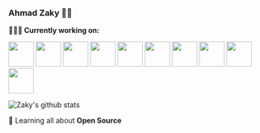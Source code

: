 ### Ahmad Zaky 👨‍💻

**👨🏻‍💻 Currently working on:** 

<code><a href="https://golang.org/" target="_blank"><img height="50" src="https://www.vectorlogo.zone/logos/golang/golang-horizontal.svg"></a></code>
<code><a href="https://www.python.org/" target="_blank"><img height="50" src="https://www.vectorlogo.zone/logos/python/python-horizontal.svg"></a></code>
<code><a href="https://www.javascript.com/" target="_blank"><img height="50" src="https://www.vectorlogo.zone/logos/javascript/javascript-horizontal.svg"></a></code>
<code><a href="https://www.rust-lang.org/" target="_blank"><img height="50" src="https://www.vectorlogo.zone/logos/rust-lang/rust-lang-ar21.svg"></a></code>
<code><a href="https://www.npmjs.com/" target="_blank"><img height="50" src="https://www.vectorlogo.zone/logos/npmjs/npmjs-ar21.svg"></a></code>
<code><a href="https://microservices.io/" target="_blank"><img height="50" src="https://comunytek.com/wp-content/uploads/2017/03/Microservices.png"></a></code>
<code><a href="https://reactjs.org/" target="_blank"><img height="50" src="https://www.vectorlogo.zone/logos/reactjs/reactjs-ar21.svg"></a></code>
<code><a href="https://nuxtjs.org/" target="_blank"><img height="50" src="https://www.vectorlogo.zone/logos/nuxtjs/nuxtjs-ar21.svg"></a></code>
<code><a href="https://flutter.dev/" target="_blank"><img height="50" src="https://www.vectorlogo.zone/logos/flutterio/flutterio-ar21.svg"></a></code>
<code><a href="https://www.netlify.com/" target="_blank"><img height="50" src="https://www.vectorlogo.zone/logos/netlify/netlify-ar21.svg"></a></code>

![Zaky's github stats](https://github-readme-stats.vercel.app/api/top-langs/?username=ahhzaky&layout=compact&show_icons=true&line_height=30)


🌱 Learning all about **Open Source**

